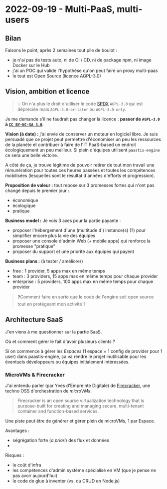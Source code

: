 # 2022-09-19 - Multi-PaaS, multi-users

## Bilan

Faisons le point, après 2 semaines tout pile de boulot :
- je n'ai pas de tests auto, ni de CI / CD, ni de package npm, ni image Docker sur le Hub
- j'ai un POC qui valide l'hypothèse qu'on peut faire un proxy multi-paas
- le tout est Open Source (licence AGPL-3.0)

## Vision, ambition et licence

> 💡 On n'a plus le droit d'utiliser le code [SPDX](https://fr.wikipedia.org/wiki/SPDX) `AGPL-3.0` qui est dépréciée mais `AGPL-3.0-or-later` ou `AGPL-3.0-only`. 

Je me demande s'il ne faudrait pas changer la licence : **passer de `AGPL-3.0` à [`CC BY-NC-SA 3.0`](https://creativecommons.org/licenses/by-nc-sa/3.0/deed.fr)**.

**Vision (à date) :** j'ai envie de conserver un moteur en logiciel libre.
Je suis persuadé que ce projet peut permettre d'économiser un peu les ressources de la planète et contribuer à faire de l'IT PaaS-based un endroit écologiquement un peu meilleur.
Si plein d'équipes utilisent `paastis-engine` ce sera une belle victoire.

A côté de ça, je trouve légitime de pouvoir retirer de tout mon travail une rémunération pour toutes ces heures passées et toutes les compétences mobilisées (lesquelles sont le résultat d'années d'efforts et progression).

**Proposition de valeur :** tout repose sur 3 promesses fortes qui n'ont pas changé depuis le premier jour :
- économique
- écologique
- pratique

**Business model :** Je vois 3 axes pour la partie payante : 
- proposer l'hébergement d'une (multitude d') instance(s) (?) pour simplifier encore plus la vie des équipes
- proposer une console d'admin Web (+ mobile apps) qui renforce la promesse "pratique"
- proposer du support et une priorité aux équipes qui payent 

**Business plans :** (à tester / améliorer)
- free : 1 provider, 5 apps max en même temps
- team : 3 providers, 15 apps max en même temps pour chaque provider
- enterprise : 5 providers, 100 apps max en même temps pour chaque provider

> ❓Comment faire en sorte que le code de l'engine soit open source tout en protégeant mon activité ? 

## Architecture SaaS

J'en viens à me questionner sur la partie SaaS.

Où et comment gérer le fait d'avoir plusieurs clients ?

Si on commence à gérer les _Espaces_ (1 espace = 1 config de provider pour 1 user) dans paastis-engine, ça va rendre le projet inutilisable pour les éventuels développeurs ou équipes initialement intéressées.

### MicroVMs & Firecracker

J'ai entendu parler (par Yves d'Empreinte Digitale) de [Firecracker](https://firecracker-microvm.github.io/), une techno OSS d'orchestration de _microVMs_.

> Firecracker is an open source virtualization technology that is purpose-built for creating and managing secure, multi-tenant container and function-based services. 

Une piste peut être de générer et gérer plein de microVMs, 1 par Espace.

Avantages :
- ségrégation forte (_a priori_) des flux et données
- 

Risques :
- le coût d'infra
- les compétences d'admin système spécialisé en VM (que je pense ne pas avoir aujourd'hui)
- le code de glue à inventer (vs. du CRUD en Node.js)
